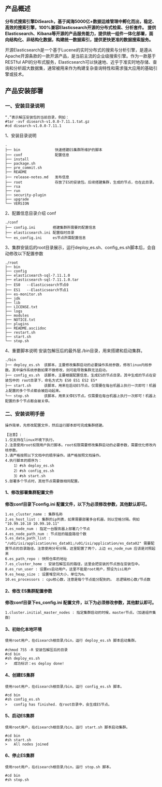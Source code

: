     
## 产品概述
**分布式搜索引擎DiSearch，基于闻海5000亿+数据运维管理中孵化而出，稳定、高效的搜索引擎，100%兼容Elasticsearch开源的分布式检索、分析套件。**
**提供Elasticsearch、Kibana等开源的产品服务能力，提供统一组件一体化部署，面向结构化、非结构化数据，构建统一数据索引，提供更快更准的数据搜索服务。**

开源Elasticsearch是一个基于Lucene的实时分布式的搜索与分析引擎，是遵从Apache开源条款的一款开源产品，是当前主流的企业级搜索引擎。作为一款基于RESTful API的分布式服务，Elasticsearch可以快速地、近乎于准实时地存储、查询和分析超大数据集，通常被用来作为构建复杂查询特性和需求强大应用的基础引擎或技术。


## 产品安装部署
### 一、安装目录说明
    “.”表示解压安装包的当前目录，例如：
    #tar -xvf disearch-v1.0.0-7.11.1.tat.gz
    #cd disearch-v1.0.0-7.11.1

1、安装目录说明
```
.
├── bin                快速搭建ES集群所维护的脚本
├── conf               配置信息
├── install
├── package.sh
├── pre_commit.sh
├── README
├── release-notes.md   发布信息
├── root               存放了ES的安装包。后续搭建集群，生成的节点，也在此目录。
├── rsa
├── run
├── security-plugin
├── upgrade
└── VERSION

```

2、配置信息目录介绍 conf
```
./conf
├── config.ini        搭建集群所需要的配置信息
├── elasticsearch.ini 配置临时目录
└── es_config.ini     es节点所需配置信息
```


3、集群安装后的root目录展示，运行deploy_es.sh、config_es.sh脚本后，会自动修改以下配置参数
```
./root
├── bin
├── config
├── elasticsearch-sql-7.11.1.0
├── elasticsearch-sql-7.11.1.0.tar                                               
├── ES0   --Elasticsearch节点0
├── ES1   --Elasticsearch节点1
├── es-monitor.sh
├── jdk
├── lib
├── LICENSE.txt
├── logs
├── modules
├── NOTICE.txt
├── plugins
├── README.asciidoc
├── restart.sh
├── start.sh
└── stop.sh
```

4、重要脚本说明 安装包解压后的最外层./bin目录，用来搭建和启动集群。
```
./bin
├── deploy_es.sh  该脚本，主要修改集群启动的必要操作系统参数，修改linux内核参数。其中操作系统参数如果不做修改，则可能导致集群无法启动。
├── config_es.sh  该脚本，主要根据配置信息，生成ES的节点目录。其中生成的节点在安装包中的 root目录下，命名方式为 ES0 ES1 ES2 ES*
├── start.sh      该脚本，用来在启动ES节点。仅需要在每台机器上执行一次即可！机器上配置的多个节点都会被启动起来。
└── stop.sh       该脚本，用来关停ES节点。仅需要在每台机器上执行一次即可！机器上配置的多个节点都会被关停。
```

### 二、安装说明手册
    操作简单，先修改配置文件，然后运行脚本即可完成集群搭建。

    【注意】:
    1.仅支持在linux环境下执行。
    2.注意使用root权限用户执行脚本。root权限需要修改集群启动的必要参数，需要优化修改内核参数。
    3.请严格按照以下文档中的顺序操作。请严格按照文档操作。
    4.执行脚本的顺序为：
        1）#sh deploy_es.sh
        2）#sh config_es.sh
        3）#sh start.sh
    5.部署多个节点时，其他节点需要做相同配置。
        
#### 1、修改部署集群配置文件
 **修改conf目录下config.ini 配置文件，以下为必须修改参数，其他默认即可。**

    1.es_cluster_name : 集群名称
    2.es_host_list : 集群的ip列表，如果需要部署多台机器，则以空格分隔。例如 "10.99.10.10 10.99.10.11"
    3.es_node_num : 指定一台服务器上部署几个节点
    4.es_node_path_num : 节点挂的磁盘路径个数
    5.es_data_path_list : "/u01/isi/application/es_data01;/u01/isi/application/es_data02" 需要配置节点的目录路径。注意使用分号分隔，这里配置了两个，上边 es_node_num 应该是对照起来
    6.es_path_repo : 快照仓库的地址
    7.es_cluster_home : 安装包解压后的路径，这里会把安装的节点放在安装包中。
    8.es_run_user : 设置es启动用户。这里不能是root用户，预设为isi用户
    9.es_heap_size : 设置堆空间大小，单位为m。
    10.es_processors : cpu核心数，注意是每个节点能分配到的。 总逻辑核心数/节点数

#### 2、修改 ES集群配置参数
 **修改conf目录下es_config.ini 配置文件，以下为必须修改参数，其他默认即可。**

    1.cluster.initial_master_nodes : 指定集群启动的时候，master节点。（加速组件集群）

#### 3、初始化本地环境
    使用root用户，在disearch根目录/bin，运行 deploy_es.sh 脚本启动集群。

    #chmod 755 -R 安装包解压后的目录
    #cd bin
    #sh deploy_es.sh
    >   成功标识：es deploy done!

#### 4、创建ES集群
    使用root用户，在disearch根目录/bin，运行 config_es.sh 脚本。

    #cd bin
    #sh config_es.sh
    >   config has finished. 在root目录中，会生成ES节点。

#### 5、启动ES集群
    使用root用户，在disearch根目录/bin，运行 start.sh 脚本启动集群。

    #cd bin
    #sh start.sh
    >   All nodes joined

#### 6、停止ES集群
    使用root用户，在disearch根目录/bin，运行 stop.sh 脚本。

    #cd bin
    #sh stop.sh
